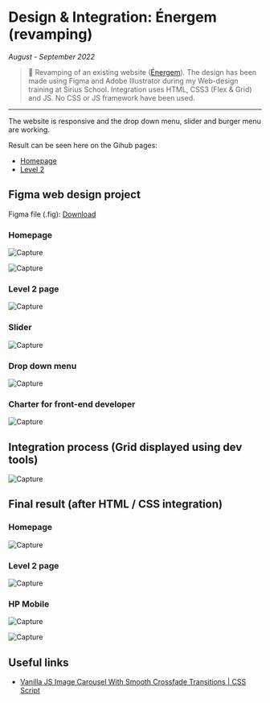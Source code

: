 # Design & Integration: Énergem (revamping)

_August - September 2022_

> 🔨 Revamping of an existing website ([Énergem](https://www.energem.fr/)). The design has been made using Figma and Adobe Illustrator during my Web-design training at Sirius School. Integration uses HTML, CSS3 (Flex & Grid) and JS. No CSS or JS framework have been used.

---

The website is responsive and the drop down menu, slider and burger menu are working.

Result can be seen here on the Gihub pages:

- [Homepage](https://raigyo.github.io/webdesign-integration-energem/)
- [Level 2](https://raigyo.github.io/webdesign-integration-energem/page.html)

## Figma web design project

Figma file (.fig): [Download](_sources/Energem.fig)

### Homepage

![Capture](_readme-img/project-figma.jpg)

![Capture](_readme-img/figma-hp.png)

### Level 2 page

![Capture](_readme-img/figma-level2.png)

### Slider

![Capture](_readme-img/figma-slider-images.png)

### Drop down menu

![Capture](_readme-img/figma-dropdown.png)

### Charter for front-end developer

![Capture](_readme-img/figma-charte.png)

## Integration process (Grid displayed using dev tools)

![Capture](_readme-img/integration-hp-grid.jpg)

## Final result (after HTML / CSS integration)

### Homepage

![Capture](_readme-img/integration-hp.jpg)

### Level 2 page

![Capture](_readme-img/integration-level2.jpg)

### HP Mobile

![Capture](_readme-img/integration-hp-mobile.jpg)

![Capture](_readme-img/integration-hp-mobile-2.jpg)

## Useful links

- [Vanilla JS Image Carousel With Smooth Crossfade Transitions | CSS Script](https://www.cssscript.com/image-carousel-crossfade/)
